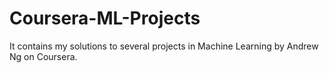 # Coursera-ML-Projects
It contains my solutions to several projects in Machine Learning by Andrew Ng on Coursera.
